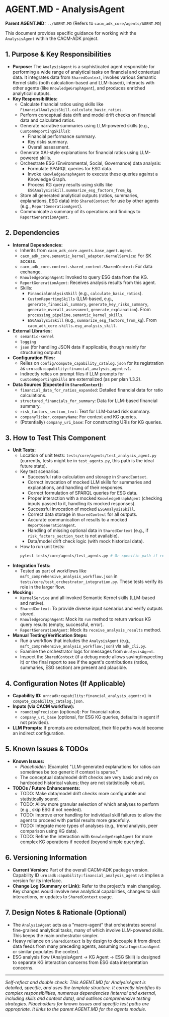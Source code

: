 # AGENT.MD - AnalysisAgent

**Parent AGENT.MD:** `../AGENT.MD` (Refers to `cacm_adk_core/agents/AGENT.MD`)

This document provides specific guidance for working with the `AnalysisAgent` within the CACM-ADK project.

## 1. Purpose & Key Responsibilities

*   **Purpose:** The `AnalysisAgent` is a sophisticated agent responsible for performing a wide range of analytical tasks on financial and contextual data. It integrates data from `SharedContext`, invokes various Semantic Kernel skills (both calculation-based and LLM-based), interacts with other agents (like `KnowledgeGraphAgent`), and produces enriched analytical outputs.
*   **Key Responsibilities:**
    *   Calculate financial ratios using skills like `FinancialAnalysisSkill.calculate_basic_ratios`.
    *   Perform conceptual data drift and model drift checks on financial data and calculated ratios.
    *   Generate narrative summaries using LLM-powered skills (e.g., `CustomReportingSkills`):
        *   Financial performance summary.
        *   Key risks summary.
        *   Overall assessment.
    *   Generate XAI-style explanations for financial ratios using LLM-powered skills.
    *   Orchestrate ESG (Environmental, Social, Governance) data analysis:
        *   Formulate SPARQL queries for ESG data.
        *   Invoke `KnowledgeGraphAgent` to execute these queries against a Knowledge Graph.
        *   Process KG query results using skills like `ESGAnalysisSkill.summarize_esg_factors_from_kg`.
    *   Store all generated analytical outputs (ratios, summaries, explanations, ESG data) into `SharedContext` for use by other agents (e.g., `ReportGenerationAgent`).
    *   Communicate a summary of its operations and findings to `ReportGenerationAgent`.

## 2. Dependencies

*   **Internal Dependencies:**
    *   Inherits from `cacm_adk_core.agents.base_agent.Agent`.
    *   `cacm_adk_core.semantic_kernel_adapter.KernelService`: For SK access.
    *   `cacm_adk_core.context.shared_context.SharedContext`: For data exchange.
    *   `KnowledgeGraphAgent`: Invoked to query ESG data from the KG.
    *   `ReportGenerationAgent`: Receives analysis results from this agent.
    *   Skills:
        *   `FinancialAnalysisSkill` (e.g., `calculate_basic_ratios`).
        *   `CustomReportingSkills` (LLM-based, e.g., `generate_financial_summary`, `generate_key_risks_summary`, `generate_overall_assessment`, `generate_explanation`). From `processing_pipeline.semantic_kernel_skills`.
        *   `ESGAnalysisSkill` (e.g., `summarize_esg_factors_from_kg`). From `cacm_adk_core.skills.esg_analysis_skill`.
*   **External Libraries:**
    *   `semantic-kernel`
    *   `logging`
    *   `json` (for handling JSON data if applicable, though mainly for structuring outputs)
*   **Configuration Files:**
    *   Relies on `config/compute_capability_catalog.json` for its registration as `urn:adk:capability:financial_analysis_agent:v1`.
    *   Indirectly relies on prompt files if LLM prompts for `CustomReportingSkills` are externalized (as per plan 1.3.2).
*   **Data Sources (Expected in `SharedContext`):**
    *   `financial_data_for_ratios_expanded`: Detailed financial data for ratio calculations.
    *   `structured_financials_for_summary`: Data for LLM-based financial summary.
    *   `risk_factors_section_text`: Text for LLM-based risk summary.
    *   `companyTicker`, `companyName`: For context and KG queries.
    *   (Potentially) `company_uri_base`: For constructing URIs for KG queries.

## 3. How to Test This Component

*   **Unit Tests:**
    *   Location of unit tests: `tests/core/agents/test_analysis_agent.py` (currently, tests might be in `test_agents.py`, this path is the ideal future state).
    *   Key test scenarios:
        *   Successful ratio calculation and storage in `SharedContext`.
        *   Correct invocation of mocked LLM skills for summaries and explanations, and handling of their responses.
        *   Correct formulation of SPARQL queries for ESG data.
        *   Proper interaction with a mocked `KnowledgeGraphAgent` (checking inputs passed to it, handling its mocked responses).
        *   Successful invocation of mocked `ESGAnalysisSkill`.
        *   Correct data storage in `SharedContext` for all outputs.
        *   Accurate communication of results to a mocked `ReportGenerationAgent`.
        *   Handling of missing optional data in `SharedContext` (e.g., if `risk_factors_section_text` is not available).
        *   Data/model drift check logic (with mock historical data).
    *   How to run unit tests:
        ```bash
        pytest tests/core/agents/test_agents.py # Or specific path if refactored
        ```
*   **Integration Tests:**
    *   Tested as part of workflows like `msft_comprehensive_analysis_workflow.json` in `tests/core/test_orchestrator_integration.py`. These tests verify its role in the larger flow.
*   **Mocking:**
    *   `KernelService` and all invoked Semantic Kernel skills (LLM-based and native).
    *   `SharedContext`: To provide diverse input scenarios and verify outputs stored.
    *   `KnowledgeGraphAgent`: Mock its `run` method to return various KG query results (empty, successful, error).
    *   `ReportGenerationAgent`: Mock its `receive_analysis_results` method.
*   **Manual Testing/Verification Steps:**
    *   Run a workflow that includes the `AnalysisAgent` (e.g., `msft_comprehensive_analysis_workflow.json`) via `adk_cli.py`.
    *   Examine the orchestrator logs for messages from `AnalysisAgent`.
    *   Inspect the `SharedContext` (if a debug mode allows saving/inspecting it) or the final report to see if the agent's contributions (ratios, summaries, ESG section) are present and plausible.

## 4. Configuration Notes (If Applicable)

*   **Capability ID:** `urn:adk:capability:financial_analysis_agent:v1` in `compute_capability_catalog.json`.
*   **Inputs (via CACM workflow):**
    *   `roundingPrecision` (optional): For financial ratios.
    *   `company_uri_base` (optional, for ESG KG queries, defaults in agent if not provided).
*   **LLM Prompts:** If prompts are externalized, their file paths would become an indirect configuration.

## 5. Known Issues & TODOs

*   **Known Issues:**
    *   *Placeholder:* (Example) "LLM-generated explanations for ratios can sometimes be too generic if context is sparse."
    *   The conceptual data/model drift checks are very basic and rely on hardcoded historical values; they are not statistically robust.
*   **TODOs / Future Enhancements:**
    *   TODO: Make data/model drift checks more configurable and statistically sound.
    *   TODO: Allow more granular selection of which analyses to perform (e.g., skip ESG if not needed).
    *   TODO: Improve error handling for individual skill failures to allow the agent to proceed with partial results more gracefully.
    *   TODO: Integrate more types of analyses (e.g., trend analysis, peer comparison using KG data).
    *   TODO: Refine the interaction with `KnowledgeGraphAgent` for more complex KG operations if needed (beyond simple querying).

## 6. Versioning Information

*   **Current Version:** Part of the overall CACM-ADK package version. Capability ID `urn:adk:capability:financial_analysis_agent:v1` implies a version for its interface.
*   **Change Log (Summary or Link):** Refer to the project's main changelog. Key changes would involve new analytical capabilities, changes to skill interactions, or updates to `SharedContext` usage.

## 7. Design Notes & Rationale (Optional)

*   The `AnalysisAgent` acts as a "macro-agent" that orchestrates several fine-grained analytical tasks, many of which involve LLM-powered skills. This keeps the main orchestrator simpler.
*   Heavy reliance on `SharedContext` is by design to decouple it from direct data feeds from many preceding agents, assuming `DataIngestionAgent` or similar populates the context.
*   ESG analysis flow (AnalysisAgent -> KG Agent -> ESG Skill) is designed to separate KG interaction concerns from ESG data interpretation concerns.

---
*Self-reflect and double check: This AGENT.MD for AnalysisAgent is detailed, specific, and uses the template structure. It correctly identifies its complex responsibilities, numerous dependencies (internal and external, including skills and context data), and outlines comprehensive testing strategies. Placeholders for known issues and specific test paths are appropriate. It links to the parent AGENT.MD for the agents module.*
